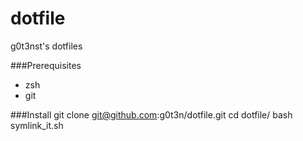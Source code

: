 dotfile
=======

g0t3nst's dotfiles

###Prerequisites
* zsh
* git


###Install
git clone git@github.com:g0t3n/dotfile.git
cd dotfile/
bash symlink_it.sh
